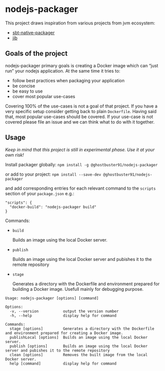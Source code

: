 # nodejs-packager

This project draws inspiration from various projects from jvm ecosystem:
- [sbt-native-packager](https://github.com/sbt/sbt-native-packager)
- [jib](https://github.com/GoogleContainerTools/jib)


## Goals of the project
nodejs-packager primary goals is creating a Docker image which can “just run” your nodejs application. At the same time it tries to:
- follow best practices when packaging your application
- be concise
- be easy to use
- cover most popular use-cases

Covering 100% of the use-cases is not a goal of that project. If you have a very specific setup consider getting back to plain `Dockerfile`.
Having said that, most popular use-cases should be covered. If your use-case is not covered please file an issue and we can think what to do with it together.

## Usage 
*Keep in mind that this project is still in experimental phase. Use it at your own risk!*

Install packager globally:
`npm install -g @ghostbuster91/nodejs-packager`

or add to your project:
`npm install --save-dev @ghostbuster91/nodejs-packager`

and add corresponding entries for each relevant command to the `scripts` section of your `package.json` e.g.:
```
"scripts": {
  "docker-build": "nodejs-packager build"
}
```

Commands:
- `build`

   Builds an image using the local Docker server.
- `publish`

   Builds an image using the local Docker server and pubishes it to the remote repository
- `stage` 

   Generates a directory with the Dockerfile and environment prepared for building a Docker image. Usefull mainly for debugging purpose.

```
Usage: nodejs-packager [options] [command]

Options:
  -v, --version           output the version number
  -h, --help              display help for command

Commands:
  stage [options]         Generates a directory with the Dockerfile and environment prepared for creating a Docker image.
  publishLocal [options]  Builds an image using the local Docker server.
  publish [options]       Builds an image using the local Docker server and pubishes it to the remote repository
  clean [options]         Removes the built image from the local Docker server.
  help [command]          display help for command
  ```
